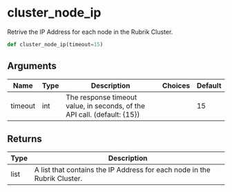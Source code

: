 # cluster_node_ip

Retrive the IP Address for each node in the Rubrik Cluster.
```py
def cluster_node_ip(timeout=15)
```

## Arguments
| Name        | Type | Description                                                                 | Choices | Default |
|-------------|------|-----------------------------------------------------------------------------|---------|---------|
| timeout  | int  | The response timeout value, in seconds, of the API call. (default: {15}) |         |    15     |

## Returns
| Type | Description                                                                                   |
|------|-----------------------------------------------------------------------------------------------|
| list  | A list that contains the IP Address for each node in the Rubrik Cluster. |
